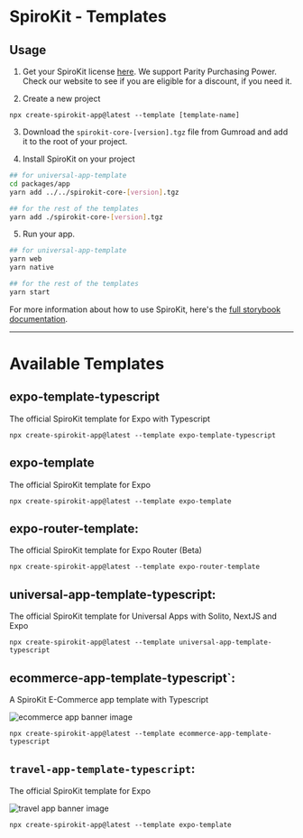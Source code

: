 # SpiroKit - Templates

## Usage

1. Get your SpiroKit license [here](https://spirokit.com). We support Parity Purchasing Power. Check our website to see if you are eligible for a discount, if you need it.

2. Create a new project

`npx create-spirokit-app@latest --template [template-name]`

3. Download the `spirokit-core-[version].tgz` file from Gumroad and add it to the root of your project.

4. Install SpiroKit on your project

```sh
## for universal-app-template
cd packages/app
yarn add ../../spirokit-core-[version].tgz

## for the rest of the templates
yarn add ./spirokit-core-[version].tgz
```

5. Run your app.

```sh
## for universal-app-template
yarn web
yarn native

## for the rest of the templates
yarn start
```

For more information about how to use SpiroKit, here's the [full storybook documentation](https://docs.spirokit.com).

---

# Available Templates

## expo-template-typescript

The official SpiroKit template for Expo with Typescript

`npx create-spirokit-app@latest --template expo-template-typescript`

## expo-template

The official SpiroKit template for Expo

`npx create-spirokit-app@latest --template expo-template`

## expo-router-template:

The official SpiroKit template for Expo Router (Beta)

`npx create-spirokit-app@latest --template expo-router-template`

## universal-app-template-typescript:

The official SpiroKit template for Universal Apps with Solito, NextJS and Expo

`npx create-spirokit-app@latest --template universal-app-template-typescript`

## ecommerce-app-template-typescript`:

A SpiroKit E-Commerce app template with Typescript

![ecommerce app banner image](https://i.imgur.com/qEsULxj.jpg)

`npx create-spirokit-app@latest --template ecommerce-app-template-typescript`

## `travel-app-template-typescript`:

The official SpiroKit template for Expo

![travel app banner image](https://i.imgur.com/0jCWLrc.png)

`npx create-spirokit-app@latest --template expo-template`

